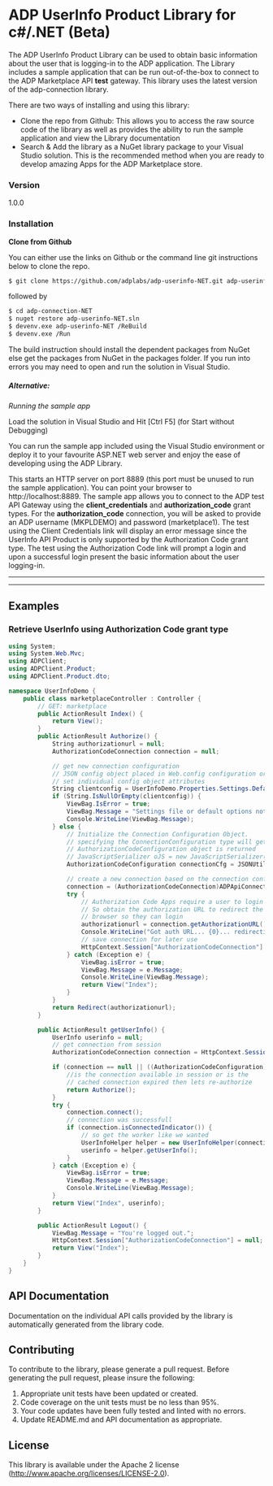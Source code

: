 # ADP UserInfo Product Library for c#/.NET (Beta)

The ADP UserInfo Product Library can be used to obtain basic information about the user that is logging-in to the ADP application. The Library includes a sample application that can be run out-of-the-box to connect to the ADP Marketplace API **test** gateway. This library uses the latest version of the adp-connection library.

There are two ways of installing and using this library:

  - Clone the repo from Github: This allows you to access the raw source code of the library as well as provides the ability to run the sample application and view the Library documentation
  - Search & Add the library as a NuGet library package to your Visual Studio solution. This is the recommended method when you are ready to develop amazing Apps for the ADP Marketplace store.

### Version
1.0.0

### Installation

**Clone from Github**

You can either use the links on Github or the command line git instructions below to clone the repo.

```sh
$ git clone https://github.com/adplabs/adp-userinfo-NET.git adp-userinfo-NET
```

followed by

```sh
$ cd adp-connection-NET
$ nuget restore adp-userinfo-NET.sln
$ devenv.exe adp-userinfo-NET /ReBuild
$ devenv.exe /Run
```

The build instruction should install the dependent packages from NuGet else get the packages from NuGet in the packages folder. If you run into errors you may need to open and run the solution in Visual Studio.

##### Alternative: 
*Running the sample app*

Load the solution in Visual Studio and Hit [Ctrl F5] (for Start without Debugging)

You can run the sample app included using the Visual Studio environment or deploy it to your favourite ASP.NET web server and enjoy the ease of developing using the ADP Library.

This starts an HTTP server on port 8889 (this port must be unused to run the sample application). You can point your browser to http://localhost:8889. The sample app allows you to connect to the ADP test API Gateway using the **client_credentials** and **authorization_code** grant types. For the **authorization_code** connection, you will be asked to provide an ADP username (MKPLDEMO) and password (marketplace1). The test using the Client Credentials link will display an error message since the UserInfo API Product is only supported by the Authorization Code grant type. The test using the Authorization Code link will prompt a login and upon a successful login present the basic information about the user logging-in.

***

***

## Examples

### Retrieve UserInfo using Authorization Code grant type

```c#
using System;
using System.Web.Mvc;
using ADPClient;
using ADPClient.Product;
using ADPClient.Product.dto;

namespace UserInfoDemo {
    public class marketplaceController : Controller {
        // GET: marketplace
        public ActionResult Index() {
            return View();
        }
        public ActionResult Authorize() {
            String authorizationurl = null;
            AuthorizationCodeConnection connection = null;

            // get new connection configuration
            // JSON config object placed in Web.config configuration or
            // set individual config object attributes
            String clientconfig = UserInfoDemo.Properties.Settings.Default.AuthorizationCodeConfiguration; 
            if (String.IsNullOrEmpty(clientconfig)) {
                ViewBag.IsError = true;
                ViewBag.Message = "Settings file or default options not available.";
                Console.WriteLine(ViewBag.Message);
            } else {
                // Initialize the Connection Configuration Object.
                // specifying the ConnectionConfiguration type will get back the right ConnectionConfiguration type object.
                // AuthorizationCodeConfiguration object is returned
                // JavaScriptSerializer oJS = new JavaScriptSerializer();
                AuthorizationCodeConfiguration connectionCfg = JSONUtil.Deserialize<AuthorizationCodeConfiguration>(clientconfig);

                // create a new connection based on the connection configuration object provided
                connection = (AuthorizationCodeConnection)ADPApiConnectionFactory.createConnection(connectionCfg);
                try {
                    // Authorization Code Apps require a user to login to ADP
                    // So obtain the authorization URL to redirect the user's
                    // browser so they can login
                    authorizationurl = connection.getAuthorizationURL();
                    Console.WriteLine("Got auth URL... {0}... redirecting", authorizationurl);
                    // save connection for later use
                    HttpContext.Session["AuthorizationCodeConnection"] = connection;
                } catch (Exception e) {
                    ViewBag.isError = true;
                    ViewBag.Message = e.Message;
                    Console.WriteLine(ViewBag.Message);
                    return View("Index");
                }
            }
            return Redirect(authorizationurl);
        }

        public ActionResult getUserInfo() {
            UserInfo userinfo = null;
            // get connection from session
            AuthorizationCodeConnection connection = HttpContext.Session["AuthorizationCodeConnection"] as AuthorizationCodeConnection;

            if (connection == null || ((AuthorizationCodeConfiguration)connection.connectionConfiguration).authorizationCode == null) {
                //is the connection available in session or is the 
                // cached connection expired then lets re-authorize
                return Authorize();
            }
            try {
                connection.connect();
                // connection was successfull 
                if (connection.isConnectedIndicator()) {
                    // so get the worker like we wanted
                    UserInfoHelper helper = new UserInfoHelper(connection, null);
                    userinfo = helper.getUserInfo();
                }
            } catch (Exception e) {
                ViewBag.isError = true;
                ViewBag.Message = e.Message;
                Console.WriteLine(ViewBag.Message);
            }
            return View("Index", userinfo);
        }

        public ActionResult Logout() {
            ViewBag.Message = "You're logged out.";
            HttpContext.Session["AuthorizationCodeConnection"] = null;
            return View("Index");
        }
    }
}
```

## API Documentation ##

Documentation on the individual API calls provided by the library is automatically generated from the library code.

 
## Contributing ##

To contribute to the library, please generate a pull request. Before generating the pull request, please insure the following:

1. Appropriate unit tests have been updated or created.
2. Code coverage on the unit tests must be no less than 95%.
3. Your code updates have been fully tested and linted with no errors.
4. Update README.md and API documentation as appropriate.
 
## License ##

This library is available under the Apache 2 license (http://www.apache.org/licenses/LICENSE-2.0).

